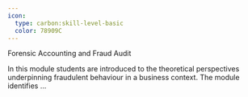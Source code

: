 ```yaml
---
icon:
  type: carbon:skill-level-basic
  color: 78909C
---
```

Forensic Accounting and Fraud Audit

In this module students are introduced to the theoretical perspectives underpinning fraudulent behaviour in a business context. The module identifies  ... 
